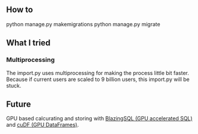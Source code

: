 
## How to

python manage.py makemigrations
python manage.py migrate




## What I tried

### Multiprocessing
The import.py uses multiprocessing for making the process little bit faster. Because if current users are scaled to 9 billion users, this import.py will be stuck.

## Future
GPU based calcurating and storing with [BlazingSQL (GPU accelerated SQL)](https://blazingsql.com/) and [cuDF (GPU DataFrames)](https://github.com/rapidsai/cudf).
